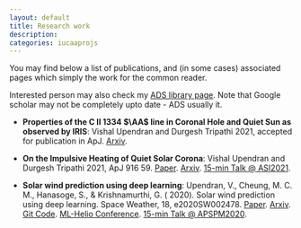 ```yaml
---
layout: default
title: Research work
description: 
categories: iucaaprojs
---
```


You may find below a list of publications, and (in some cases) associated pages which simply the work for the common reader.

Interested person may also check my [ADS library page](https://ui.adsabs.harvard.edu/public-libraries/8OTQLTKTQJ61YPMhZ8dIjA). Note that Google scholar may not be completely upto date - ADS usually it.

- **Properties of the C II 1334 $\AA$ line in Coronal Hole and Quiet Sun as observed by IRIS**: Vishal Upendran and Durgesh Tripathi 2021, accepted for publication in ApJ. [Arxiv](https://arxiv.org/abs/2109.04287).

- **On the Impulsive Heating of Quiet Solar Corona**:  Vishal Upendran and Durgesh Tripathi 2021, ApJ 916 59. [Paper](https://iopscience.iop.org/article/10.3847/1538-4357/abf65a#artAbst). [Arxiv](https://arxiv.org/abs/2103.16824). [15-min Talk @ ASI2021](https://youtu.be/Wx-4yrBfljM?t=2549). 


- **Solar wind prediction using deep learning**: Upendran, V., Cheung, M. C. M., Hanasoge, S., & Krishnamurthi, G. ( 2020). Solar wind prediction using deep learning. Space Weather, 18, e2020SW002478. [Paper](https://doi.org/10.1029/2020SW002478). [Arxiv](https://arxiv.org/abs/2006.05825). [Git Code](https://github.com/Vishal-Upendran/WindNet). [ML-Helio Conference](https://zenodo.org/record/3866169#.X1CjaIbhV0A). [15-min Talk @ APSPM2020](https://www.youtube.com/watch?v=5r1cmXyv0UE&t=2806s). 
